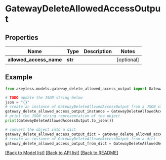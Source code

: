 # GatewayDeleteAllowedAccessOutput


## Properties

Name | Type | Description | Notes
------------ | ------------- | ------------- | -------------
**allowed_access_name** | **str** |  | [optional] 

## Example

```python
from akeyless.models.gateway_delete_allowed_access_output import GatewayDeleteAllowedAccessOutput

# TODO update the JSON string below
json = "{}"
# create an instance of GatewayDeleteAllowedAccessOutput from a JSON string
gateway_delete_allowed_access_output_instance = GatewayDeleteAllowedAccessOutput.from_json(json)
# print the JSON string representation of the object
print(GatewayDeleteAllowedAccessOutput.to_json())

# convert the object into a dict
gateway_delete_allowed_access_output_dict = gateway_delete_allowed_access_output_instance.to_dict()
# create an instance of GatewayDeleteAllowedAccessOutput from a dict
gateway_delete_allowed_access_output_from_dict = GatewayDeleteAllowedAccessOutput.from_dict(gateway_delete_allowed_access_output_dict)
```
[[Back to Model list]](../README.md#documentation-for-models) [[Back to API list]](../README.md#documentation-for-api-endpoints) [[Back to README]](../README.md)


